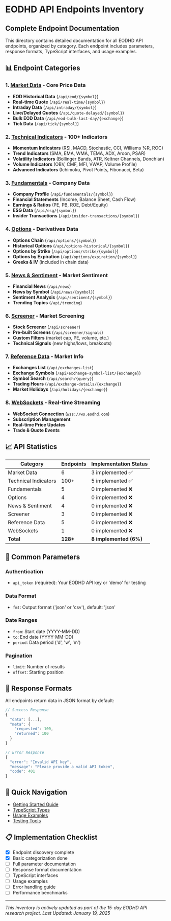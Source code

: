 # EODHD API Endpoints Inventory

## Complete Endpoint Documentation

This directory contains detailed documentation for all EODHD API endpoints, organized by category. Each endpoint includes parameters, response formats, TypeScript interfaces, and usage examples.

## 📊 Endpoint Categories

### 1. [Market Data](./market-data/) - Core Price Data
- **EOD Historical Data** (`/api/eod/{symbol}`)
- **Real-time Quote** (`/api/real-time/{symbol}`)
- **Intraday Data** (`/api/intraday/{symbol}`)
- **Live/Delayed Quotes** (`/api/quote-delayed/{symbol}`)
- **Bulk EOD Data** (`/api/eod-bulk-last-day/{exchange}`)
- **Tick Data** (`/api/tick/{symbol}`)

### 2. [Technical Indicators](./technical-indicators/) - 100+ Indicators
- **Momentum Indicators** (RSI, MACD, Stochastic, CCI, Williams %R, ROC)
- **Trend Indicators** (SMA, EMA, WMA, TEMA, ADX, Aroon, PSAR)
- **Volatility Indicators** (Bollinger Bands, ATR, Keltner Channels, Donchian)
- **Volume Indicators** (OBV, CMF, MFI, VWAP, Volume Profile)
- **Advanced Indicators** (Ichimoku, Pivot Points, Fibonacci, Beta)

### 3. [Fundamentals](./fundamentals/) - Company Data
- **Company Profile** (`/api/fundamentals/{symbol}`)
- **Financial Statements** (Income, Balance Sheet, Cash Flow)
- **Earnings & Ratios** (PE, PB, ROE, Debt/Equity)
- **ESG Data** (`/api/esg/{symbol}`)
- **Insider Transactions** (`/api/insider-transactions/{symbol}`)

### 4. [Options](./options/) - Derivatives Data
- **Options Chain** (`/api/options/{symbol}`)
- **Historical Options** (`/api/options-historical/{symbol}`)
- **Options by Strike** (`/api/options/strike/{symbol}`)
- **Options by Expiration** (`/api/options/expiration/{symbol}`)
- **Greeks & IV** (included in chain data)

### 5. [News & Sentiment](./news-sentiment/) - Market Sentiment
- **Financial News** (`/api/news`)
- **News by Symbol** (`/api/news/{symbol}`)
- **Sentiment Analysis** (`/api/sentiment/{symbol}`)
- **Trending Topics** (`/api/trending`)

### 6. [Screener](./screener/) - Market Screening
- **Stock Screener** (`/api/screener`)
- **Pre-built Screens** (`/api/screener/signals`)
- **Custom Filters** (market cap, PE, volume, etc.)
- **Technical Signals** (new highs/lows, breakouts)

### 7. [Reference Data](./reference-data/) - Market Info
- **Exchanges List** (`/api/exchanges-list`)
- **Exchange Symbols** (`/api/exchange-symbol-list/{exchange}`)
- **Symbol Search** (`/api/search/{query}`)
- **Trading Hours** (`/api/exchange-details/{exchange}`)
- **Market Holidays** (`/api/holidays/{exchange}`)

### 8. [WebSockets](./websockets/) - Real-time Streaming
- **WebSocket Connection** (`wss://ws.eodhd.com`)
- **Subscription Management**
- **Real-time Price Updates**
- **Trade & Quote Events**

## 📈 API Statistics

| Category | Endpoints | Implementation Status |
|----------|-----------|----------------------|
| Market Data | 6 | 3 implemented ✅ |
| Technical Indicators | 100+ | 5 implemented ✅ |
| Fundamentals | 5 | 0 implemented ❌ |
| Options | 4 | 0 implemented ❌ |
| News & Sentiment | 4 | 0 implemented ❌ |
| Screener | 3 | 0 implemented ❌ |
| Reference Data | 5 | 0 implemented ❌ |
| WebSockets | 1 | 0 implemented ❌ |
| **Total** | **128+** | **8 implemented (6%)** |

## 🔑 Common Parameters

### Authentication
- `api_token` (required): Your EODHD API key or 'demo' for testing

### Data Format
- `fmt`: Output format ('json' or 'csv'), default: 'json'

### Date Ranges
- `from`: Start date (YYYY-MM-DD)
- `to`: End date (YYYY-MM-DD)
- `period`: Data period ('d', 'w', 'm')

### Pagination
- `limit`: Number of results
- `offset`: Starting position

## 📝 Response Formats

All endpoints return data in JSON format by default:

```typescript
// Success Response
{
  "data": [...],
  "meta": {
    "requested": 100,
    "returned": 100
  }
}

// Error Response
{
  "error": "Invalid API key",
  "message": "Please provide a valid API token",
  "code": 401
}
```

## 🚀 Quick Navigation

- [Getting Started Guide](../README.md)
- [TypeScript Types](../types/)
- [Usage Examples](../examples/)
- [Testing Tools](../tools/)

## 📋 Implementation Checklist

- [x] Endpoint discovery complete
- [x] Basic categorization done
- [ ] Full parameter documentation
- [ ] Response format documentation
- [ ] TypeScript interfaces
- [ ] Usage examples
- [ ] Error handling guide
- [ ] Performance benchmarks

---

*This inventory is actively updated as part of the 15-day EODHD API research project.*
*Last Updated: January 19, 2025*